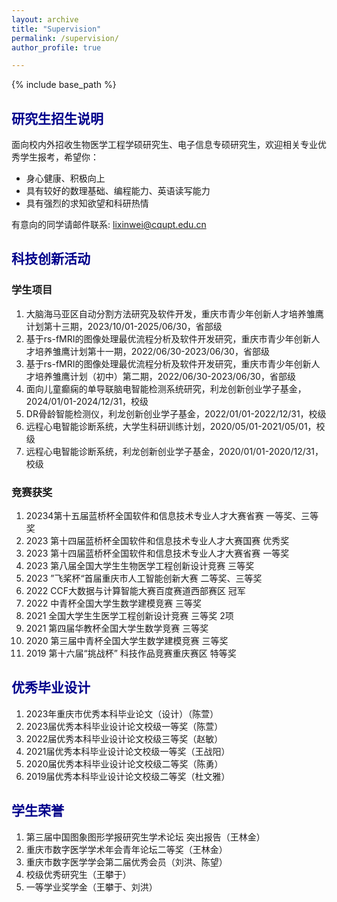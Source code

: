 ```yaml
---
layout: archive
title: "Supervision"
permalink: /supervision/
author_profile: true

---
```


{% include base_path %}

## <font color=DarkBlue>研究生招生说明</font>

面向校内外招收生物医学工程学硕研究生、电子信息专硕研究生，欢迎相关专业优秀学生报考，希望你：

- 身心健康、积极向上
- 具有较好的数理基础、编程能力、英语读写能力
- 具有强烈的求知欲望和科研热情

有意向的同学请邮件联系: lixinwei@cqupt.edu.cn

## <font color=DarkBlue>科技创新活动</font>

### 学生项目

1. 大脑海马亚区自动分割方法研究及软件开发，重庆市青少年创新人才培养雏鹰计划第十三期，2023/10/01-2025/06/30，省部级
2. 基于rs-fMRI的图像处理最优流程分析及软件开发研究，重庆市青少年创新人才培养雏鹰计划第十一期，2022/06/30-2023/06/30，省部级
3. 基于rs-fMRI的图像处理最优流程分析及软件开发研究，重庆市青少年创新人才培养雏鹰计划（初中）第二期，2022/06/30-2023/06/30，省部级
4. 面向儿童癫痫的单导联脑电智能检测系统研究，利龙创新创业学子基金，2024/01/01-2024/12/31，校级
5. DR骨龄智能检测仪，利龙创新创业学子基金，2022/01/01-2022/12/31，校级
6. 远程心电智能诊断系统，大学生科研训练计划，2020/05/01-2021/05/01，校级
7. 远程心电智能诊断系统，利龙创新创业学子基金，2020/01/01-2020/12/31，校级

### 竞赛获奖

1. 20234第十五届蓝桥杯全国软件和信息技术专业人才大赛省赛 一等奖、三等奖
2. 2023 第十四届蓝桥杯全国软件和信息技术专业人才大赛国赛 优秀奖
3. 2023 第十四届蓝桥杯全国软件和信息技术专业人才大赛省赛 一等奖
4. 2023 第八届全国大学生生物医学工程创新设计竞赛 三等奖
5. 2023  ”飞桨杯“首届重庆市人工智能创新大赛 二等奖、三等奖
6. 2022 CCF大数据与计算智能大赛百度赛道西部赛区 冠军
7. 2022 中青杯全国大学生数学建模竞赛 三等奖
8. 2021 全国大学生生医学工程创新设计竞赛 三等奖 2项
9. 2021 第四届华教杯全国大学生数学竞赛 三等奖
10. 2020 第三届中青杯全国大学生数学建模竞赛 三等奖
11. 2019 第十六届“挑战杯” 科技作品竞赛重庆赛区 特等奖

## <font color=DarkBlue>优秀毕业设计</font>

1. 2023年重庆市优秀本科毕业论文（设计）（陈萱）
2. 2023届优秀本科毕业设计论文校级一等奖（陈萱）
3. 2022届优秀本科毕业设计论文校级三等奖（赵敏）
4. 2021届优秀本科毕业设计论文校级一等奖（王战阳）
5. 2020届优秀本科毕业设计论文校级二等奖（陈勇）
6. 2019届优秀本科毕业设计论文校级二等奖（杜文雅）

## <font color=DarkBlue>学生荣誉</font>

1. 第三届中国图象图形学报研究生学术论坛 突出报告（王林金）
2. 重庆市数字医学学术年会青年论坛二等奖（王林金）
3. 重庆市数字医学学会第二届优秀会员（刘洪、陈望）
4. 校级优秀研究生（王攀于）
5. 一等学业奖学金（王攀于、刘洪）

